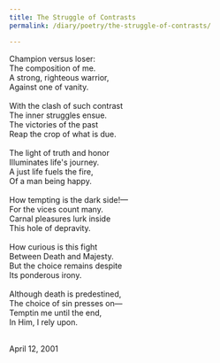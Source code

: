 ```yaml
---
title: The Struggle of Contrasts
permalink: /diary/poetry/the-struggle-of-contrasts/

---
```

<div class="poetry">

Champion versus loser:<br/>
The composition of me.<br/>
A strong, righteous warrior,<br/>
Against one of vanity.<br/>
<br/>
With the clash of such contrast<br/>
The inner struggles ensue.<br/>
The victories of the past<br/>
Reap the crop of what is due.<br/>
<br/>
The light of truth and honor<br/>
Illuminates life's journey.<br/>
A just life fuels the fire,<br/>
Of a man being happy.<br/>
<br/>
How tempting is the dark side!—<br/>
For the vices count many.<br/>
Carnal pleasures lurk inside<br/>
This hole of depravity.<br/>
<br/>
How curious is this fight<br/>
Between Death and Majesty.<br/>
But the choice remains despite<br/>
Its ponderous irony.<br/>
<br/>
Although death is predestined,<br/>
The choice of sin presses on—<br/>
Temptin me until the end,<br/>
In Him, I rely upon.<br/>
<br/>

<div class="poetry_date">April 12, 2001</div>




</div>
